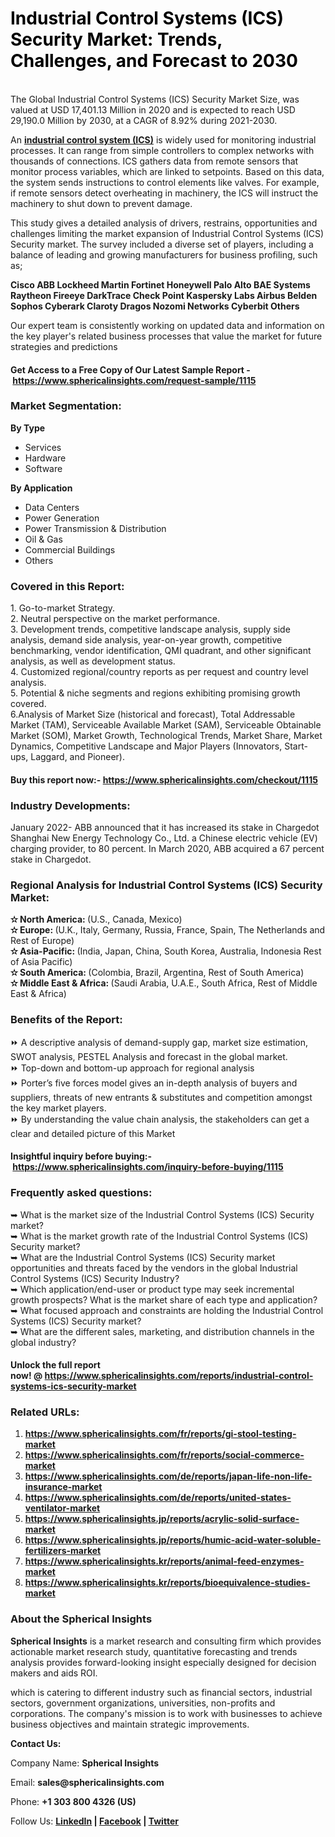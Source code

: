 <div class="content-body__description">
<div class="content-body__description">
<div class="content-body__description">
<h1><span style="color: #000000;">Industrial Control Systems (ICS) Security Market: Trends, Challenges, and Forecast to 2030</span></h1>
<div class="content-body__detail">&nbsp;
<div class="content-body__description">The Global Industrial Control Systems (ICS) Security Market Size, was valued at USD 17,401.13 Million in 2020 and is expected to reach USD 29,190.0 Million by 2030, at a CAGR of 8.92% during 2021-2030.</div>
<div class="content-body__detail">
<section id="section_0" class="entry fr-view">
<p>An&nbsp;<a href="https://www.sphericalinsights.com/reports/industrial-control-systems-ics-security-market" target="_blank" rel="noopener"><strong>industrial control system (ICS)</strong></a>&nbsp;is widely used for monitoring industrial processes. It can range from simple controllers to complex networks with thousands of connections. ICS gathers data from remote sensors that monitor process variables, which are linked to setpoints. Based on this data, the system sends instructions to control elements like valves. For example, if remote sensors detect overheating in machinery, the ICS will instruct the machinery to shut down to prevent damage.</p>
<p>This study gives a detailed analysis of drivers, restrains, opportunities and challenges limiting the market expansion of Industrial Control Systems (ICS) Security market. The survey included a diverse set of players, including a balance of leading and growing manufacturers for business profiling, such as;</p>
<p><strong>Cisco ABB Lockheed Martin Fortinet Honeywell Palo Alto BAE Systems Raytheon Fireeye DarkTrace Check Point Kaspersky Labs Airbus Belden Sophos Cyberark Claroty Dragos Nozomi Networks Cyberbit Others</strong></p>
<p>Our expert team is consistently working on updated data and information on the key player's related business processes that value the market for future strategies and predictions</p>
<h4><strong>Get Access to a Free Copy of Our Latest Sample Report -&nbsp;<a href="https://www.sphericalinsights.com/request-sample/1115" target="_blank" rel="noopener">https://www.sphericalinsights.com/request-sample/1115</a></strong></h4>
<h3><strong>Market Segmentation:</strong></h3>
<p><strong>By Type</strong></p>
<ul>
<li>Services</li>
<li>Hardware</li>
<li>Software</li>
</ul>
<p><strong>By Application</strong></p>
<ul>
<li>Data Centers</li>
<li>Power Generation</li>
<li>Power Transmission &amp; Distribution</li>
<li>Oil &amp; Gas</li>
<li>Commercial Buildings</li>
<li>Others</li>
</ul>
<h3>Covered in this Report:</h3>
<p>1. Go-to-market Strategy.<br />2. Neutral perspective on the market performance.<br />3. Development trends, competitive landscape analysis, supply side analysis, demand side analysis, year-on-year growth, competitive benchmarking, vendor identification, QMI quadrant, and other significant analysis, as well as development status.<br />4. Customized regional/country reports as per request and country level analysis.<br />5. Potential &amp; niche segments and regions exhibiting promising growth covered.<br />6.Analysis of Market Size (historical and forecast), Total Addressable Market (TAM), Serviceable Available Market (SAM), Serviceable Obtainable Market (SOM), Market Growth, Technological Trends, Market Share, Market Dynamics, Competitive Landscape and Major Players (Innovators, Start-ups, Laggard, and Pioneer).</p>
<h4>Buy this report now:-&nbsp;<a href="https://www.sphericalinsights.com/checkout/1115" target="_blank" rel="noopener">https://www.sphericalinsights.com/checkout/1115</a></h4>
<h3>Industry Developments:</h3>
<p>January 2022- ABB announced that it has increased its stake in Chargedot Shanghai New Energy Technology Co., Ltd. a Chinese electric vehicle (EV) charging provider, to 80 percent. In March 2020, ABB acquired a 67 percent stake in Chargedot.</p>
<h3><strong>Regional Analysis for Industrial Control Systems (ICS) Security Market:</strong></h3>
<p><strong>✫ North America:&nbsp;</strong>(U.S., Canada, Mexico)<br /><strong>✫ Europe:&nbsp;</strong>(U.K., Italy, Germany, Russia, France, Spain, The Netherlands and Rest of Europe)<br /><strong>✫ Asia-Pacific:&nbsp;</strong>(India, Japan, China, South Korea, Australia, Indonesia Rest of Asia Pacific)<br /><strong>✫ South America:&nbsp;</strong>(Colombia, Brazil, Argentina, Rest of South America)<br /><strong>✫ Middle East &amp; Africa:&nbsp;</strong>(Saudi Arabia, U.A.E., South Africa, Rest of Middle East &amp; Africa)</p>
<h3>Benefits of the Report:</h3>
<p>⏩ A descriptive analysis of demand-supply gap, market size estimation, SWOT analysis, PESTEL Analysis and forecast in the global market.<br />⏩ Top-down and bottom-up approach for regional analysis<br />⏩ Porter&rsquo;s five forces model gives an in-depth analysis of buyers and suppliers, threats of new entrants &amp; substitutes and competition amongst the key market players.<br />⏩ By understanding the value chain analysis, the stakeholders can get a clear and detailed picture of this Market</p>
<h4>Insightful inquiry before buying:-&nbsp;<a href="https://www.sphericalinsights.com/inquiry-before-buying/1115" target="_blank" rel="noopener">https://www.sphericalinsights.com/inquiry-before-buying/1115</a></h4>
<h3>Frequently asked questions:</h3>
<p>➥ What is the market size of the Industrial Control Systems (ICS) Security market?<br />➥ What is the market growth rate of the Industrial Control Systems (ICS) Security market?<br />➥ What are the Industrial Control Systems (ICS) Security market opportunities and threats faced by the vendors in the global Industrial Control Systems (ICS) Security Industry?<br />➥ Which application/end-user or product type may seek incremental growth prospects? What is the market share of each type and application?<br />➥ What focused approach and constraints are holding the Industrial Control Systems (ICS) Security market?<br />➥ What are the different sales, marketing, and distribution channels in the global industry?</p>
<h4>Unlock the full report now!&nbsp;@&nbsp;<a href="https://www.sphericalinsights.com/reports/industrial-control-systems-ics-security-market" target="_blank" rel="noopener">https://www.sphericalinsights.com/reports/industrial-control-systems-ics-security-market</a></h4>
<h3><strong>Related URLs:</strong></h3>
<ol>
<li><strong><a href="https://www.sphericalinsights.com/fr/reports/gi-stool-testing-market">https://www.sphericalinsights.com/fr/reports/gi-stool-testing-market</a></strong></li>
<li><strong><a href="https://www.sphericalinsights.com/fr/reports/social-commerce-market">https://www.sphericalinsights.com/fr/reports/social-commerce-market</a></strong></li>
<li><strong><a href="https://www.sphericalinsights.com/de/reports/japan-life-non-life-insurance-market">https://www.sphericalinsights.com/de/reports/japan-life-non-life-insurance-market</a></strong></li>
<li><strong><a href="https://www.sphericalinsights.com/de/reports/united-states-ventilator-market">https://www.sphericalinsights.com/de/reports/united-states-ventilator-market</a></strong></li>
<li><strong><a href="https://www.sphericalinsights.jp/reports/acrylic-solid-surface-market">https://www.sphericalinsights.jp/reports/acrylic-solid-surface-market</a></strong></li>
<li><strong><a href="https://www.sphericalinsights.jp/reports/humic-acid-water-soluble-fertilizers-market">https://www.sphericalinsights.jp/reports/humic-acid-water-soluble-fertilizers-market</a></strong></li>
<li><strong><a href="https://www.sphericalinsights.kr/reports/animal-feed-enzymes-market">https://www.sphericalinsights.kr/reports/animal-feed-enzymes-market</a></strong></li>
<li><strong><a href="https://www.sphericalinsights.kr/reports/bioequivalence-studies-market">https://www.sphericalinsights.kr/reports/bioequivalence-studies-market</a>&nbsp;</strong></li>
</ol>
<h3><strong>About the Spherical Insights</strong></h3>
<p><strong>Spherical Insights</strong>&nbsp;is a market research and consulting firm which provides actionable market research study, quantitative forecasting and trends analysis provides forward-looking insight especially designed for decision makers and aids ROI.</p>
<p>which is catering to different industry such as financial sectors, industrial sectors, government organizations, universities, non-profits and corporations. The company's mission is to work with businesses to achieve business objectives and maintain strategic improvements.</p>
<p><strong>Contact Us:</strong></p>
<p>Company Name:&nbsp;<strong>Spherical Insights</strong></p>
<p>Email:&nbsp;<strong>sales@sphericalinsights.com</strong></p>
<p>Phone:&nbsp;<strong>+1 303 800 4326 (US)</strong></p>
<p>Follow Us:&nbsp;<strong><a href="https://www.linkedin.com/company/spherical-insight/"><u>LinkedIn</u></a>&nbsp;|&nbsp;<a href="https://www.facebook.com/sphericalinsights22"><u>Facebook</u></a>&nbsp;|&nbsp;<a href="https://twitter.com/SInsights_US"><u>Twitter</u></a></strong></p>
</section>
</div>
</div>
</div>
</div>
</div>
